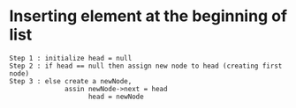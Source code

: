 # Inserting element at the beginning of list

```
Step 1 : initialize head = null
Step 2 : if head == null then assign new node to head (creating first node)
Step 3 : else create a newNode,
              assin newNode->next = head
                    head = newNode
```
